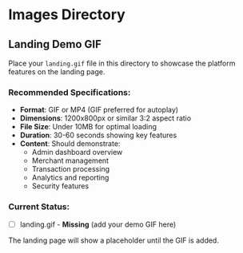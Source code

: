 # Images Directory

## Landing Demo GIF

Place your `landing.gif` file in this directory to showcase the platform features on the landing page.

### Recommended Specifications:
- **Format**: GIF or MP4 (GIF preferred for autoplay)
- **Dimensions**: 1200x800px or similar 3:2 aspect ratio
- **File Size**: Under 10MB for optimal loading
- **Duration**: 30-60 seconds showing key features
- **Content**: Should demonstrate:
  - Admin dashboard overview
  - Merchant management
  - Transaction processing
  - Analytics and reporting
  - Security features

### Current Status:
- [ ] landing.gif - **Missing** (add your demo GIF here)

The landing page will show a placeholder until the GIF is added.
